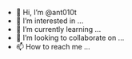 - 👋 Hi, I’m @ant010t
- 👀 I’m interested in ...
- 🌱 I’m currently learning ...
- 💞️ I’m looking to collaborate on ...
- 📫 How to reach me ...

<!---
ant010t/ant010t is a ✨ special ✨ repository because its `README.md` (this file) appears on your GitHub profile.
You can click the Preview link to take a look at your changes.
--->
